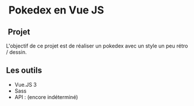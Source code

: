 #  Pokedex en Vue JS

##  Projet

L'objectif de ce projet est de réaliser un pokedex avec un style un peu rétro / dessin.

## Les outils

- Vue.JS 3
- Sass
- API : (encore indéterminé) 
